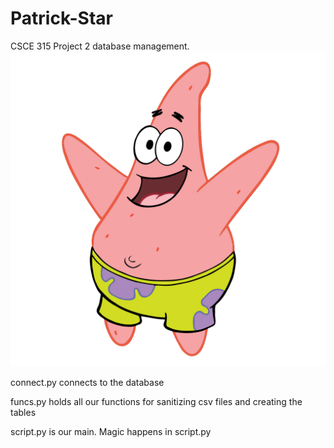 # Patrick-Star
CSCE 315 Project 2 database management. 
![Patrick Star](images/patrick-star.png)

connect.py connects to the database

funcs.py holds all our functions for sanitizing csv files and creating the tables

script.py is our main. Magic happens in script.py